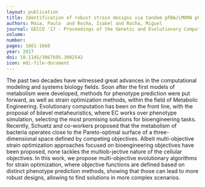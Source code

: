 ```yaml
---
layout: publication
title: Identification of robust strain designs via tandem pFBA/LMOMA phenotype prediction
authors: Maia, Paulo  and Rocha, Isabel and Rocha, Miguel
journal: GECCO '17 - Proceedings of the Genetic and Evolutionary Computation Conference
volume: 
number: 
pages: 1661-1668
year: 2017
doi: 10.1145/3067695.3082542
icon: mdi-file-document
---
```

The past two decades have witnessed great advances in the computational modeling and systems biology fields. Soon after the first models of metabolism were developed, methods for phenotype prediction were put forward, as well as strain optimization methods, within the field of Metabolic Engineering. Evolutionary computation has been on the front line, with the proposal of bilevel metaheuristics, where EC works over phenotype simulation, selecting the most promising solutions for bioengineering tasks.
Recently, Schuetz and co-workers proposed that the metabolism of bacteria operates close to the Pareto-optimal surface of a three-dimensional space defined by competing objectives. Albeit multi-objective strain optimization approaches focused on bioengineering objectives have been proposed, none tackles the multiob-jective nature of the cellular objectives. In this work, we propose multi-objective evolutionary algorithms for strain optimization, where objective functions are defined based on distinct phenotype prediction methods, showing that those can lead to more robust designs, allowing to find solutions in more complex scenarios.
